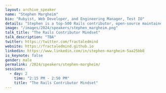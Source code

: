 ```yaml
---
layout: archive_speaker
name: "Stephen Margheim"
bio: "Rubyist, Web Developer, and Engineering Manager, Test IO"
details: "Stephen is a top-500 Rails contributor, open-source maintainer, and conference speaker. Based in Berlin, he has contributed to the sqlite3-ruby gem, Phlex, Litestack, and more. He maintains Solid Errors, Acidic Job, and the enhanced adapter for Active Record SQLite3. Stephen aims to make Ruby and Rails the best platform for SQLite projects and has spoken at numerous conferences and podcasts."
image: "/images/2024/speakers/stephen_margheim.png"
talk_title: "The Rails Contributor Mindset"
talk_description: "TBA"
twitter: https://twitter.com/fractaledmind
website: https://fractaledmind.github.io
linkedin: https://www.linkedin.com/in/stephen-margheim-5aa25bb8
is_keynote: false
gender: male
permalink: /2024/speakers/stephen-margheim/
sessions:
  - day: 2
    time: "2:15 PM - 2:50 PM"
    title: "The Rails Contributor Mindset"
---
```

